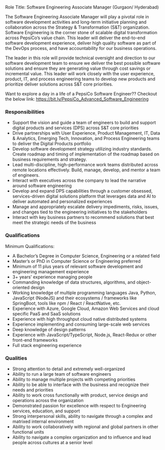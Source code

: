 

Role Title: Software Engineering Associate Manager (Gurgaon/ Hyderabad)



The Software Engineering Associate Manager will play a pivotal role in software development activities and long-term initiative planning and collaboration across the Strategy & Transformation (S&T) organization. Software Engineering is the corner stone of scalable digital transformation across PepsiCo’s value chain. This leader will deliver the end-to-end software development experience, deliver high quality software as part of the DevOps process, and have accountability for our business operations.



The leader in this role will provide technical oversight and direction to our software development team to ensure we deliver the best possible software solutions and ensure they are generating value through cost savings or incremental value. This leader will work closely with the user experience, product, IT, and process engineering teams to develop new products and prioritize deliver solutions across S&T core priorities.



Want to explore a day in a life of a PepsiCo Software Engineer?? Checkout the below link: https://bit.ly/PepsiCo_Advanced_Software_Engineering

### Responsibilities
<ul>
<li>
Support the vision and guide a team of engineers to build and support digital products and services (DPS) across S&T core priorities
</li>
<li>
Drive partnerships with User Experience, Product Management, IT, Data & Analytics, Emerging Tech, Innovation, and Process Engineering teams to deliver the Digital Products portfolio
</li>
<li>
Develop software development strategy utilizing industry standards. Create roadmap and timing of implementation of the roadmap based on business requirements and strategy.
</li>
<li>
Lead multi-discipline, high-performance work teams distributed across remote locations effectively. Build, manage, develop, and mentor a team of engineers.
</li>
<li>
Interact with executives across the company to lead the narrative around software engineering
</li>
<li>
Develop and expand DPS capabilities through a customer obsessed, services-driven digital solutions platform that leverages data and AI to deliver automated and personalized experiences
</li>
<li>
Manage and appropriately escalate delivery impediments, risks, issues, and changes tied to the engineering initiatives to the stakeholders
</li>
<li>
Interact with key business partners to recommend solutions that best meet the strategic needs of the business
</li>
</ul>

### Qualifications
Minimum Qualifications:
<ul>
<li>
A Bachelor’s Degree in Computer Science, Engineering or a related field
</li>
<li>
Master’s or PhD in Computer Science or Engineering preferred
</li>
<li>
Minimum of 11 plus years of relevant software development and engineering management experience
</li>
<li>
3+ years’ experience managing people
</li>
<li>
Commanding knowledge of data structures, algorithms, and object-oriented design  
</li>
<li>
Working knowledge of multiple programming languages Java, Python, JavaScript (NodeJS) and their ecosystems / frameworks like SpringBoot, tools like npm / React / ReactNative, etc.
</li>
<li>
Experience with Azure, Google Cloud, Amazon Web Services and cloud specific PaaS and SaaS solutions
</li>
<li>
Experience with high throughput cloud native distributed systems
</li>
<li>
Experience implementing and consuming large-scale web services
</li>
<li>
Deep knowledge of design patterns
</li>
<li>
Experience with JavaScript/TypeScript, Node.js, React-Redux or other front-end frameworks
</li>
<li>
Full stack engineering experience
</li>
</ul>

### Qualities
<ul>
<li>
Strong attention to detail and extremely well-organized
</li>
<li>
Ability to run a large team of software engineers
</li>
<li>
Ability to manage multiple projects with competing priorities
</li>
<li>
Ability to be able to interface with the business and recognize their needs and priorities
</li>
<li>
Ability to work cross functionally with product, service design and operations across the organization
</li>
<li>
Demonstrated passion for excellence with respect to Engineering services, education, and support
</li>
<li>
Strong interpersonal skills, ability to navigate through a complex and matrixed internal environment
</li>
<li>
Ability to work collaboratively with regional and global partners in other functional units
</li>
<li>
Ability to navigate a complex organization and to influence and lead people across cultures at a senior level
</li>
</ul>